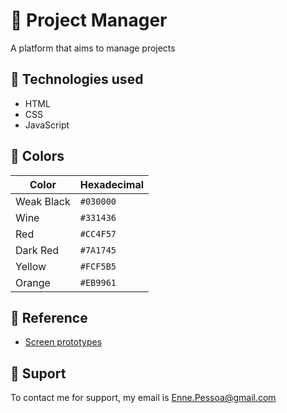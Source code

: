 # 📌 Project Manager
 A platform that aims to manage projects


## 🚀 Technologies used

 - HTML
 - CSS
 - JavaScript


## 🌈 Colors

| Color      | Hexadecimal |
| ---------- | ----------- |
| Weak Black | `#030000`   |
| Wine       | `#331436`   |
| Red        | `#CC4F57`   |
| Dark Red   | `#7A1745`   |
| Yellow     | `#FCF5B5`   |
| Orange     | `#EB9961`   |


## 🌟 Reference

 - [Screen prototypes](https://www.figma.com/design/gut0f54yTpBwIh1kla9j8y/Challenge-1-SC-(Copy)?node-id=0-1&t=tllTERKyeQqwSnoN-1)


## 🔧 Suport
 To contact me for support, my email is [Enne.Pessoa@gmail.com](mailto:Enne.Pessoa@gmail.com)


